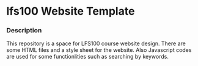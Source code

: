 # lfs100 Website Template

### Description
This repository is a space for LFS100 course website design. There are some HTML files and a style sheet for the website. Also Javascript codes are used for some functionlities such as searching by keywords.